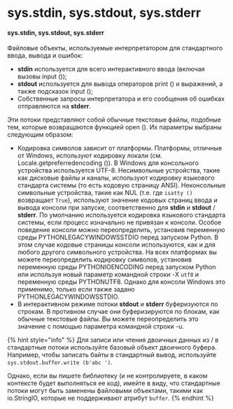 # sys.stdin, sys.stdout, sys.stderr

#### sys.stdin, sys.stdout, sys.stderr

Файловые объекты, используемые интерпретатором для стандартного ввода, вывода и ошибок:

* **stdin** используется для всего интерактивного ввода \(включая вызовы input \(\)\);
* **stdout** используется для вывода операторов print \(\) и выражений, а также подсказок input \(\);
* Собственные запросы интерпретатора и его сообщения об ошибках отправляются на **stderr**.

Эти потоки представляют собой обычные текстовые файлы, подобные тем, которые возвращаются функцией open \(\). Их параметры выбраны следующим образом:

* Кодировка символов зависит от платформы. Платформы, отличные от Windows, используют кодировку локали \(см. Locale.getpreferredencoding \(\)\). В Windows для консольного устройства используется UTF-8. Несимвольные устройства, такие как дисковые файлы и каналы, используют кодировку языкового стандарта системы \(то есть кодовую страницу ANSI\). Неконсольные символьные устройства, такие как NUL \(т.е. где `isatty ()` возвращает `True`\), используют значение кодовых страниц ввода и вывода консоли при запуске, соответственно для **stdin** и **stdout** / **stderr**. По умолчанию используется кодировка языкового стандарта системы, если процесс изначально не привязан к консоли. Особое поведение консоли можно переопределить, установив переменную среды PYTHONLEGACYWINDOWSSTDIO перед запуском Python. В этом случае кодовые страницы консоли используются, как и для любого другого символьного устройства. На всех платформах вы можете переопределить кодировку символов, установив переменную среды PYTHONIOENCODING перед запуском Python или используя новый параметр командной строки -X `utf8` и переменную среды PYTHONUTF8. Однако для консоли Windows это применимо, только если также задано PYTHONLEGACYWINDOWSSTDIO.
* В интерактивном режиме потоки **stdout** и **stderr** буферизуются по строкам. В противном случае они буферизируются по блокам, как обычные текстовые файлы. Вы можете переопределить это значение с помощью параметра командной строки -u.

{% hint style="info" %}
Для записи или чтения двоичных данных из / в стандартные потоки используйте базовый объект двоичного буфера. Например, чтобы записать байты в стандартный вывод, используйте `sys.stdout.buffer.write (b'abc ')`.

Однако, если вы пишете библиотеку \(и не контролируете, в каком контексте будет выполняться ее код\), имейте в виду, что стандартные потоки могут быть заменены файловыми объектами, такими как io.StringIO, которые не поддерживают атрибут `buffer`.
{% endhint %}



